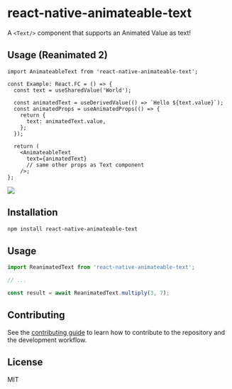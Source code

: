 # react-native-animateable-text

A `<Text/>` component that supports an Animated Value as text!

## Usage (Reanimated 2)

```tsx
import AnimateableText from 'react-native-animateable-text';

const Example: React.FC = () => {
  const text = useSharedValue('World');

  const animatedText = useDerivedValue(() => `Hello ${text.value}`);
  const animatedProps = useAnimatedProps(() => {
    return {
      text: animatedText.value,
    };
  });

  return (
    <AnimateableText
      text={animatedText}
      // same other props as Text component
    />;
};
```

<img src="https://user-images.githubusercontent.com/1629785/99287990-458d4600-283b-11eb-8d5e-0c1129189c89.gif">

## Installation

```sh
npm install react-native-animateable-text
```

## Usage

```js
import ReanimatedText from 'react-native-animateable-text';

// ...

const result = await ReanimatedText.multiply(3, 7);
```

## Contributing

See the [contributing guide](CONTRIBUTING.md) to learn how to contribute to the repository and the development workflow.

## License

MIT
